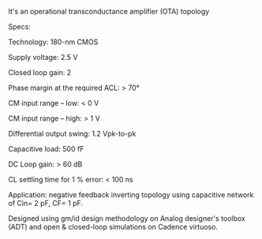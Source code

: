 It's an operational transconductance amplifier (OTA) topology 

Specs:

Technology: 180-nm CMOS

Supply voltage: 2.5 V

Closed loop gain: 2

Phase margin at the required ACL: > 70°

CM input range – low: < 0 V

CM input range – high: > 1 V

Differential output swing: 1.2 Vpk-to-pk

Capacitive load: 500 fF

DC Loop gain: > 60 dB

CL settling time for 1 % error: < 100 ns

Application: 
negative feedback inverting topology using capacitive network of Cin= 2 pF, CF= 1 pF.

Designed using gm/id design methodology on Analog designer's toolbox (ADT) and open & closed-loop simulations on Cadence virtuoso.
